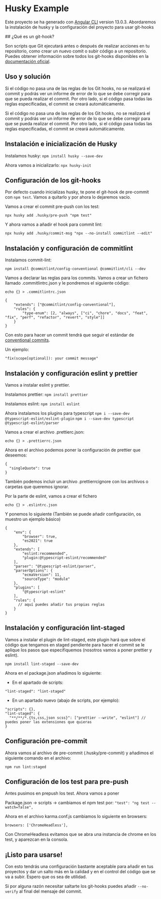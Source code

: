 # Husky Example

Este proyecto se ha generado con [Angular CLI](https://github.com/angular/angular-cli) version 13.0.3. Abordaremos la instalación de husky
y la configuración del proyecto para usar git-hooks

## ¿Qué es un git-hook?

Son scripts que Git ejecutará antes o después de realizar acciones en tu repositorio, como crear un nuevo comit o subir código a un repositorio. Puedes obtener información sobre 
todos los git-hooks disponibles en la [documentación oficial](https://git-scm.com/docs/githooks).

## Uso y solución
Si el código no pasa una de las reglas de los Git hooks, no se realizará el commit y podrás ver un informe de error de lo que se debe corregir para que se pueda realizar el commit. Por otro lado, si el código pasa todas las reglas especificadas, el commit se creará automáticamente.

Si el código no pasa una de las reglas de los Git hooks, no se realizará el commit y podrás ver un informe de error de lo que se debe corregir para que se pueda realizar el commit. Por otro lado, si el código pasa todas las reglas especificadas, el commit se creará automáticamente.

## Instalación e inicialización de Husky

Instalamos husky:
`npm install husky --save-dev`

Ahora vamos a inicializarlo:
`npx husky-init`

## Configuración de los git-hooks

Por defecto cuando inicializas husky, te pone el git-hook de pre-commit con `npm test`. Vamos a quitarlo y por ahora lo dejaremos vacío.

Vamos a crear el commit pre-push con los test:

`npx husky add .husky/pre-push "npm test"`

Y ahora vamos a añadir el hook para commit lint:

`npx husky add .husky/commit-msg "npx --no-install commitlint --edit"`

## Instalación y configuración de commitlint

Instalamos commit-lint:

`npm install @commitlint/config-conventional @commitlint/cli --dev`

Vamos a declarar las reglas para los commits. Vamos a crear un fichero llamado .commitlintrc.json y le pondremos el siguiente código:

`echo {} > .commitlintrc.json`

```
{
    "extends": ["@commitlint/config-conventional"],
    "rules": {
        "type-enum": [2, "always", ["ci", "chore", "docs", "feat", "fix", "perf", "refactor", "revert", "style"]]
    }
}
```

Con esto para hacer un commit tendrá que seguir el estándar de [conventional commits](https://www.conventionalcommits.org/en/v1.0.0/).

Un ejemplo:

`"fix(scope[optional]): your commit message"`

## Instalación y configuración eslint y prettier

Vamos a instalar eslint y prettier.

Instalamos prettier:
`npm install prettier`

Instalamos eslint:
`npm install eslint`

Ahora instalamos los plugins para typescript 
`npm i --save-dev @typescript-eslint/eslint-plugin`
`npm i --save-dev typescript @typescript-eslint/parser`

Vamos a crear el archivo .prettierc.json:

`echo {} > .prettierrc.json`

Ahora en el archivo podemos poner la configuración de prettier que deseemos:

```
{
  "singleQuote": true
}
```

También podemos incluir un archivo .prettierrcignore con los archivos o carpetas que queremos ignorar.

Por la parte de eslint, vamos a crear el fichero

`echo {} > .eslintrc.json`

Y ponemos lo siguiente (También se puede añadir configuración, os muestro un ejemplo básico)

```
{
    "env": {
        "browser": true,
        "es2021": true
    },
    "extends": [
        "eslint:recommended",
        "plugin:@typescript-eslint/recommended"
    ],
    "parser": "@typescript-eslint/parser",
    "parserOptions": {
        "ecmaVersion": 11,
        "sourceType": "module"
    },
    "plugins": [
        "@typescript-eslint"
    ],
    "rules": {
      // aquí puedes añadir tus propias reglas
    }
}
```

## Instalación y configuración lint-staged

Vamos a instalar el plugin de lint-staged, este plugin hará que sobre el código que tengamos
en staged pendiente para hacer el commit se le aplique los pasos que especifiquemos (nosotros vamos a poner prettier y eslint).

`npm install lint-staged --save-dev`

Ahora en el package.json añadimos lo siguiente:

- En el apartado de scripts:

`"lint-staged": "lint-staged"`

- En un apartado nuevo (abajo de scripts, por ejemplo):

```
"scripts": {},
"lint-staged": {
  "**/**/*.{ts,css,json scss}": ["prettier --write", "eslint"] // puedes poner las extensiones que quieras
}
```

## Configuración pre-commit 

Ahora vamos al archivo de pre-commit (.husky/pre-commit) y añadimos el siguiente comando en el archivo:

`npm run lint:staged`

## Configuración de los test para pre-push

Antes pusimos en prepush los test. Ahora vamos a poner

Package.json -> scripts -> cambiamos el npm test por:
`"test": "ng test --watch=false",`

Ahora en el archivo karma.conf.js cambiamos lo siguiente en browsers:

`browsers: ['ChromeHeadless'],`

Con ChromeHeadless evitamos que se abra una instancia de chrome en los test, y aparezcan en la consola.

## ¡Listo para usarse!

Con esto tendrás una configuración bastante aceptable para añadir en tus proyectos y dar un salto más en la calidad y en el control del código que se va a subir. Espero que os sea de utilidad.

Si por alguna razón necesitar saltarte los git-hooks puedes añadir `--no-verify` al final del mensaje del commit.
